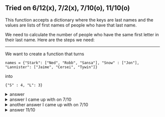 Tried on 6/12(x), 7/2(x), 7/10(o), 11/10(o)
---

This function accepts a dictionary where the keys are last names and the values are lists of first names of people who have that last name. 

We need to calculate the number of people who have the same first letter in their last name. Here are the steps we need:

---

We want to create a function that turns
```
names = {"Stark": ["Ned", "Robb", "Sansa"], "Snow" : ["Jon"], "Lannister": ["Jaime", "Cersei", "Tywin"]}
```
into
```
{"S" : 4, "L": 3}
```



<details>
  <summary>answer</summary>
  
  ```py
  def count(dic):
      
      #we need to create an empty dictionary
      emp = {}
      
      for key in dic.keys():
          if key[0] not in emp.keys():
              emp[key[0]] = 0
          emp[key[0]] += len(dic[key])
      return emp
  
  ```
</details>

<details>
  <summary>answer I came up with on 7/10</summary>
  
  ```py
  def count(s):
      dic = {}
      for key,value in s.items():
          dic.setdefault(key[0],0)
          if key[0] in dic:
              dic[key[0]] += len(value)

      return dic
  ```
</details>

<details>
  <summary>another answer I came up with on 7/10</summary>
  
  ```py
  def count(s):
      dic = {}
      for key,value in s.items():
          if key[0] not in dic:
              dic.setdefault(key[0],len(value))
          else:
              dic[key[0]] += len(value)
      return dic
  ```
</details>

<details>
  <summary>answer 11/10</summary>
  
  ```py
  names = {"Stark": ["Ned", "Robb", "Sansa"], "Snow" : ["Jon"], "Lannister": ["Jaime", "Cersei", "Tywin"]}

  def count(s):
      dict1 = {}

      for k,v in s.items():
          alphabets = k[0]
          if alphabets not in list(dict1.keys()):
              dict1[alphabets] = 0
          if alphabets in list(dict1.keys()):
              dict1[alphabets] += len(s[k])

      return dict1

  print(count(names))
  ```
  
</details>
